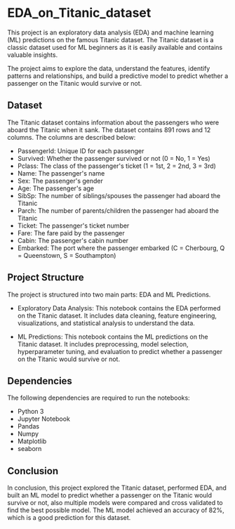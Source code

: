 # EDA_on_Titanic_dataset

This project is an exploratory data analysis (EDA) and machine learning (ML) predictions on the famous Titanic dataset. The Titanic dataset is a classic dataset used for ML beginners as it is easily available and contains valuable insights.

The project aims to explore the data, understand the features, identify patterns and relationships, and build a predictive model to predict whether a passenger on the Titanic would survive or not.


## Dataset
The Titanic dataset contains information about the passengers who were aboard the Titanic when it sank. The dataset contains 891 rows and 12 columns. The columns are described below:

- PassengerId: Unique ID for each passenger
- Survived: Whether the passenger survived or not (0 = No, 1 = Yes)
- Pclass: The class of the passenger's ticket (1 = 1st, 2 = 2nd, 3 = 3rd)
- Name: The passenger's name
- Sex: The passenger's gender
- Age: The passenger's age
- SibSp: The number of siblings/spouses the passenger had aboard the Titanic
- Parch: The number of parents/children the passenger had aboard the Titanic
- Ticket: The passenger's ticket number
- Fare: The fare paid by the passenger
- Cabin: The passenger's cabin number
- Embarked: The port where the passenger embarked (C = Cherbourg, Q = Queenstown, S = Southampton)



## Project Structure

The project is structured into two main parts: EDA and ML Predictions.

- Exploratory Data Analysis: This notebook contains the EDA performed on the Titanic dataset. It includes data cleaning, feature engineering, visualizations, and statistical analysis to understand the data.

- ML Predictions: This notebook contains the ML predictions on the Titanic dataset. It includes preprocessing, model selection, hyperparameter tuning, and evaluation to predict whether a passenger on the Titanic would survive or not.



## Dependencies

The following dependencies are required to run the notebooks:

- Python 3
- Jupyter Notebook
- Pandas
- Numpy
- Matplotlib
- seaborn




## Conclusion

In conclusion, this project explored the Titanic dataset, performed EDA, and built an ML model to predict whether a passenger on the Titanic would survive or not, also multiple models were compared and cross validated to find the best possible model. The ML model achieved an accuracy of 82%, which is a good prediction for this dataset.
